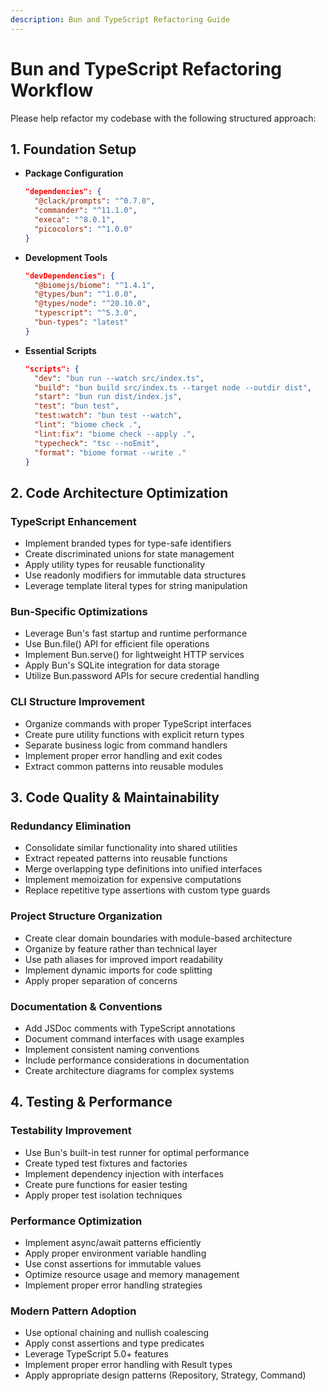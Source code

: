 ```yaml
---
description: Bun and TypeScript Refactoring Guide
---
```


# Bun and TypeScript Refactoring Workflow

Please help refactor my codebase with the following structured approach:

## 1. Foundation Setup

- **Package Configuration**
  ```json
  "dependencies": {
    "@clack/prompts": "^0.7.0",
    "commander": "^11.1.0",
    "execa": "^8.0.1",
    "picocolors": "^1.0.0"
  }
  ```

- **Development Tools**
  ```json
  "devDependencies": {
    "@biomejs/biome": "^1.4.1",
    "@types/bun": "^1.0.0",
    "@types/node": "^20.10.0",
    "typescript": "^5.3.0",
    "bun-types": "latest"
  }
  ```

- **Essential Scripts**
  ```json
  "scripts": {
    "dev": "bun run --watch src/index.ts",
    "build": "bun build src/index.ts --target node --outdir dist",
    "start": "bun run dist/index.js",
    "test": "bun test",
    "test:watch": "bun test --watch",
    "lint": "biome check .",
    "lint:fix": "biome check --apply .",
    "typecheck": "tsc --noEmit",
    "format": "biome format --write ."
  }
  ```

## 2. Code Architecture Optimization

### TypeScript Enhancement
- Implement branded types for type-safe identifiers
- Create discriminated unions for state management
- Apply utility types for reusable functionality
- Use readonly modifiers for immutable data structures
- Leverage template literal types for string manipulation

### Bun-Specific Optimizations
- Leverage Bun's fast startup and runtime performance
- Use Bun.file() API for efficient file operations
- Implement Bun.serve() for lightweight HTTP services
- Apply Bun's SQLite integration for data storage
- Utilize Bun.password APIs for secure credential handling

### CLI Structure Improvement
- Organize commands with proper TypeScript interfaces
- Create pure utility functions with explicit return types
- Separate business logic from command handlers
- Implement proper error handling and exit codes
- Extract common patterns into reusable modules

## 3. Code Quality & Maintainability

### Redundancy Elimination
- Consolidate similar functionality into shared utilities
- Extract repeated patterns into reusable functions
- Merge overlapping type definitions into unified interfaces
- Implement memoization for expensive computations
- Replace repetitive type assertions with custom type guards

### Project Structure Organization
- Create clear domain boundaries with module-based architecture
- Organize by feature rather than technical layer
- Use path aliases for improved import readability
- Implement dynamic imports for code splitting
- Apply proper separation of concerns

### Documentation & Conventions
- Add JSDoc comments with TypeScript annotations
- Document command interfaces with usage examples
- Implement consistent naming conventions
- Include performance considerations in documentation
- Create architecture diagrams for complex systems

## 4. Testing & Performance

### Testability Improvement
- Use Bun's built-in test runner for optimal performance
- Create typed test fixtures and factories
- Implement dependency injection with interfaces
- Create pure functions for easier testing
- Apply proper test isolation techniques

### Performance Optimization
- Implement async/await patterns efficiently
- Apply proper environment variable handling
- Use const assertions for immutable values
- Optimize resource usage and memory management
- Implement proper error handling strategies

### Modern Pattern Adoption
- Use optional chaining and nullish coalescing
- Apply const assertions and type predicates
- Leverage TypeScript 5.0+ features
- Implement proper error handling with Result types
- Apply appropriate design patterns (Repository, Strategy, Command)